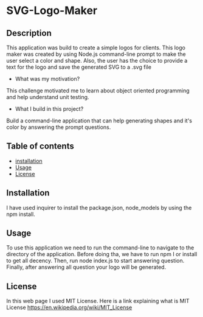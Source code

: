 # SVG-Logo-Maker

## Description 

This application was build to create a simple logos for clients. This logo maker was created by using Node.js command-line prompt to make the user select a color and shape. Also, the user has the choice to provide a text for the logo and save the generated SVG to a .svg file

- What was my motivation? 

This challenge motivated me to learn about object oriented programming and help understand unit testing. 

- What I build in this project?

Build a command-line application that can help generating shapes and it's color by answering the prompt questions. 


## Table of contents 

- [installation](#installation)
- [Usage](#usage)
- [License](#license)

## Installation 

I have used inquirer to install the package.json, node_models by using the npm install. 

## Usage

To use this application we need to run the command-line to navigate to the directory of the application. Before doing tha, we have to run npm I or install to get all decency. Then, run node index.js to start answering question. Finally, after answering all question your logo will be generated. 

## License 

In this web page I used MIT License. Here is a link explaining what is MIT License https://en.wikipedia.org/wiki/MIT_License

